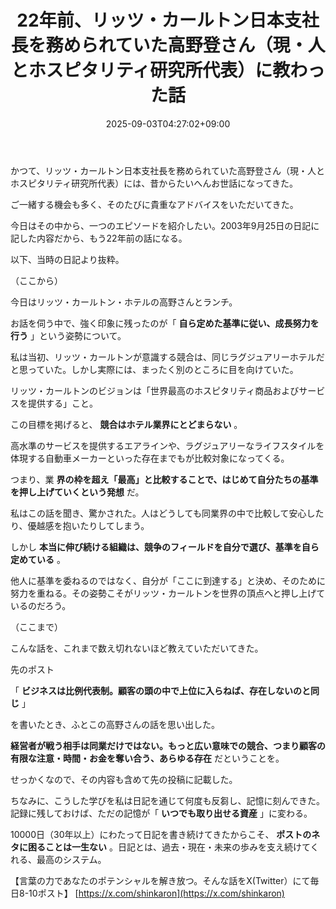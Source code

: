 ﻿---
title: "22年前、リッツ・カールトン日本支社長を務められていた高野登さん（現・人とホスピタリティ研究所代表）に教わった話"
date: 2025-09-03T04:27:02+09:00
draft: false
---

かつて、リッツ・カールトン日本支社長を務められていた高野登さん（現・人とホスピタリティ研究所代表）には、昔からたいへんお世話になってきた。

ご一緒する機会も多く、そのたびに貴重なアドバイスをいただいてきた。

今日はその中から、一つのエピソードを紹介したい。2003年9月25日の日記に記した内容だから、もう22年前の話になる。

以下、当時の日記より抜粋。

（ここから）

今日はリッツ・カールトン・ホテルの高野さんとランチ。

お話を伺う中で、強く印象に残ったのが「 **自ら定めた基準に従い、成長努力を行う** 」という姿勢について。

私は当初、リッツ・カールトンが意識する競合は、同じラグジュアリーホテルだと思っていた。しかし実際には、まったく別のところに目を向けていた。

リッツ・カールトンのビジョンは「世界最高のホスピタリティ商品およびサービスを提供する」こと。

この目標を掲げると、 **競合はホテル業界にとどまらない** 。

高水準のサービスを提供するエアラインや、ラグジュアリーなライフスタイルを体現する自動車メーカーといった存在までもが比較対象になってくる。

つまり、業 **界の枠を超え「最高」と比較することで、はじめて自分たちの基準を押し上げていくという発想** だ。

私はこの話を聞き、驚かされた。人はどうしても同業界の中で比較して安心したり、優越感を抱いたりしてしまう。

しかし **本当に伸び続ける組織は、競争のフィールドを自分で選び、基準を自ら定めている** 。

他人に基準を委ねるのではなく、自分が「ここに到達する」と決め、そのために努力を重ねる。その姿勢こそがリッツ・カールトンを世界の頂点へと押し上げているのだろう。

（ここまで）

こんな話を、これまで数え切れないほど教えていただいてきた。

先のポスト

「 **ビジネスは比例代表制。顧客の頭の中で上位に入らねば、存在しないのと同じ** 」

を書いたとき、ふとこの高野さんの話を思い出した。

 **経営者が戦う相手は同業だけではない。もっと広い意味での競合、つまり顧客の有限な注意・時間・お金を奪い合う、あらゆる存在** だということを。

せっかくなので、その内容も含めて先の投稿に記載した。

ちなみに、こうした学びを私は日記を通じて何度も反芻し、記憶に刻んできた。記録に残しておけば、ただの記憶が「 **いつでも取り出せる資産** 」に変わる。

10000日（30年以上）にわたって日記を書き続けてきたからこそ、 **ポストのネタに困ることは一生ない** 。日記とは、過去・現在・未来の歩みを支え続けてくれる、最高のシステム。

【言葉の力であなたのポテンシャルを解き放つ。そんな話をX(Twitter）にて毎日8-10ポスト】
[https://x.com/shinkaron](https://x.com/shinkaron)